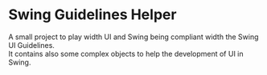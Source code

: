# Swing Guidelines Helper

A small project to play width UI and Swing being compliant width the Swing UI Guidelines.  
It contains also some complex objects to help the development of UI in Swing.  

